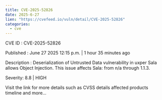 ```yaml
--- 
title: CVE-2025-52826
date: 2025-6-27
lien: "https://cvefeed.io/vuln/detail/CVE-2025-52826"
categories:
  - cve
---
```


CVE ID : CVE-2025-52826

Published :  June 27
2025
12:15 p.m. | 1 hour
35 minutes ago

Description : Deserialization of Untrusted Data vulnerability in uxper Sala allows Object Injection. This issue affects Sala: from n/a through 1.1.3.

Severity: 8.8 | HIGH

Visit the link for more details
such as CVSS details
affected products
timeline
and more...
